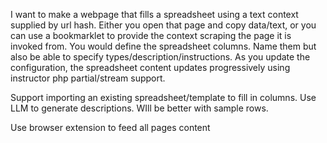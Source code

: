 I want to make a webpage that fills a spreadsheet using a text context supplied by url hash.
Either you open that page and copy data/text, or you can use a bookmarklet to provide the context scraping the page it is invoked from.
You would define the spreadsheet columns. Name them but also be able to specify types/description/instructions.
As you update the configuration, the spreadsheet content updates progressively using
instructor php partial/stream support.

Support importing an existing spreadsheet/template to fill in columns. Use LLM to generate descriptions. WIll be better with sample rows.

Use browser extension to feed all pages content
